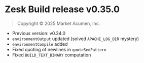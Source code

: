 # Zesk Build release v0.35.0

> Copyright &copy; 2025 Market Acumen, Inc.

- Previous version: v0.34.0
- `environmentOutput` updated (solved `APACHE_LOG_DIR` mystery)
- `environmentCompile` added
- Fixed quoting of newlines in `quoteSedPattern`
- Fixed `BUILD_TEXT_BINARY` computation
